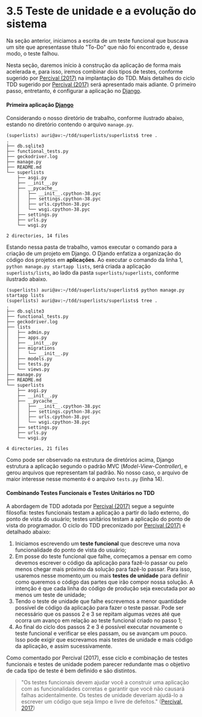 # 3.5 Teste de unidade e a evolução do sistema

Na seção anterior, iniciamos a escrita de um teste funcional que buscava um site que apresentasse título "To-Do" que não foi encontrado e, desse modo, o teste falhou.

Nesta seção, daremos início à construção da aplicação de forma mais acelerada e, para isso, iremos combinar dois tipos de testes, conforme sugerido por [Percival \(2017\)](http://www.obeythetestinggoat.com/pages/book.html) na implantação do TDD. Mais detalhes do ciclo TDD sugerido por  [Percival \(2017\)](http://www.obeythetestinggoat.com/pages/book.html) será apresentado mais adiante. O primeiro passo, entretanto, é configurar a aplicação no [Django](https://www.djangoproject.com/).

#### Primeira aplicação [Django](https://www.djangoproject.com/)

Considerando o nosso diretório de trabalho, conforme ilustrado abaixo, estando no diretório contendo o arquivo `manage.py`.

```text
(superlists) auri@av:~/tdd/superlists/superlists$ tree .
.
├── db.sqlite3
├── functional_tests.py
├── geckodriver.log
├── manage.py
├── README.md
└── superlists
    ├── asgi.py
    ├── __init__.py
    ├── __pycache__
    │   ├── __init__.cpython-38.pyc
    │   ├── settings.cpython-38.pyc
    │   ├── urls.cpython-38.pyc
    │   └── wsgi.cpython-38.pyc
    ├── settings.py
    ├── urls.py
    └── wsgi.py

2 directories, 14 files
```

Estando nessa pasta de trabalho, vamos executar o comando para a criação de um projeto em Django. O Djando enfatiza a organização do código dos projetos em **aplicações**. Ao executar o comando da linha 1, `python manage.py startapp lists`, será criada a aplicação `superlists/lists`, ao lado da pasta `superlists/superlists`, conforme ilustrado abaixo.

```text
(superlists) auri@av:~/tdd/superlists/superlists$ python manage.py startapp lists
(superlists) auri@av:~/tdd/superlists/superlists$ tree .
.
├── db.sqlite3
├── functional_tests.py
├── geckodriver.log
├── lists
│   ├── admin.py
│   ├── apps.py
│   ├── __init__.py
│   ├── migrations
│   │   └── __init__.py
│   ├── models.py
│   ├── tests.py
│   └── views.py
├── manage.py
├── README.md
└── superlists
    ├── asgi.py
    ├── __init__.py
    ├── __pycache__
    │   ├── __init__.cpython-38.pyc
    │   ├── settings.cpython-38.pyc
    │   ├── urls.cpython-38.pyc
    │   └── wsgi.cpython-38.pyc
    ├── settings.py
    ├── urls.py
    └── wsgi.py

4 directories, 21 files
```

Como pode ser observado na estrutura de diretórios acima,  Django estrutura a aplicação segundo o padrão MVC \(_Model-View-Controller_\), e gerou arquivos que representam tal padrão. No nosso caso, o arquivo de maior interesse nesse momento é o arquivo `tests.py` \(linha 14\).

#### **Combinando Testes Funcionais e Testes Unitários no TDD**

A abordagem de TDD adotada por [Percival \(2017\)](http://www.obeythetestinggoat.com/pages/book.html) segue a seguinte filosofia: testes funcionais testam a aplicação a partir do lado externo, do ponto de vista do usuário; testes unitários testam a aplicação do ponto de vista do programador. O ciclo do TDD preconizado por [Percival \(2017\)](http://www.obeythetestinggoat.com/pages/book.html) é detalhado abaixo:

1. Iniciamos escrevendo um **teste funcional** que descreve uma nova funcionalidade do ponto de vista do usuário;
2. Em posse do teste funcional que falhe, começamos a pensar em como devemos escrever o código da aplicação para fazê-lo passar ou pelo menos chegar mais próximo da solução para fazê-lo passar. Para isso, usaremos nesse momento,um ou mais **testes de unidade** para definir como queremos o código das partes que irão compor nossa solução. A intenção é que cada linha do código de produção seja executada por ao menos um teste de unidade;
3. Tendo o teste de unidade que falhe escrevemos a menor quantidade possível de código da aplicação para fazer o teste passar. Pode ser necessário que os passos 2 e 3 se repitam algumas vezes até que ocorra um avanço em relação ao teste funcional criado no passo 1;
4. Ao final do ciclo dos passos 2 e 3 é possível executar novamente o teste funcional e verificar se eles passam, ou se avançam um pouco. Isso pode exigir que escrevamos mais testes de unidade e mais código da aplicação, e assim sucessivamente.

Como comentado por Percival \(2017\), esse ciclo e combinação de testes funcionais e testes de unidade podem parecer redundante mas o objetivo de cada tipo de teste é bem definido e são distintos.

> "Os testes funcionais devem ajudar você a construir uma aplicação com as funcionalidades corretas e garantir que você não causará falhas acidentalmente. Os testes de unidade deveriam ajudá-lo a escrever um código que seja limpo e livre de defeitos." \([Percival, 2017](http://www.obeythetestinggoat.com/pages/book.html)\)



